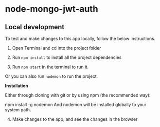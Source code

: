 # node-mongo-jwt-auth

## Local development
To test and make changes to this app locally, follow the below instructions.

1. Open Terminal and cd into the project folder

2. Run ```npm install``` to install all the project dependencies

3. Run ```npm start``` in the terminal to run it.

Or you can also run ```nodemon``` to run the project.

**Installation**

Either through cloning with git or by using npm (the recommended way):

npm install -g nodemon
And nodemon will be installed globally to your system path.

4. Make changes to the app, and see the changes in the browser
